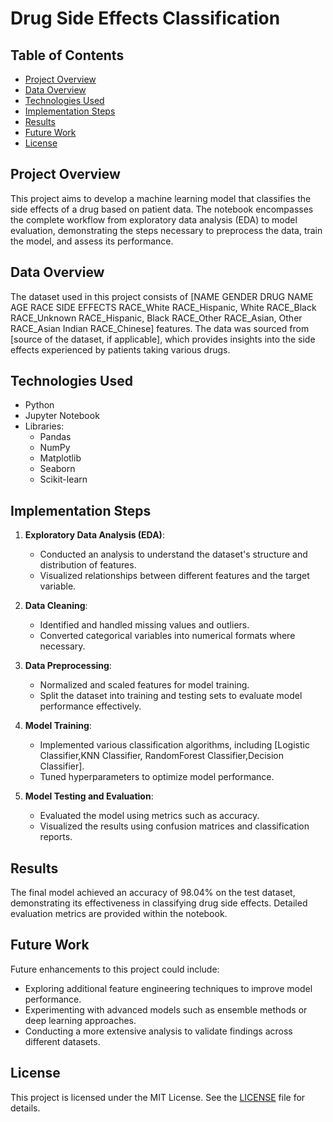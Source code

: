 # Drug Side Effects Classification

## Table of Contents
- [Project Overview](#project-overview)
- [Data Overview](#data-overview)
- [Technologies Used](#technologies-used)
- [Implementation Steps](#implementation-steps)
- [Results](#results)
- [Future Work](#future-work)
- [License](#license)

## Project Overview
This project aims to develop a machine learning model that classifies the side effects of a drug based on patient data. The notebook encompasses the complete workflow from exploratory data analysis (EDA) to model evaluation, demonstrating the steps necessary to preprocess the data, train the model, and assess its performance. 

## Data Overview
The dataset used in this project consists of [NAME	GENDER	DRUG NAME	AGE	RACE	SIDE EFFECTS	RACE_White	RACE_Hispanic, White	RACE_Black	RACE_Unknown	RACE_Hispanic, Black	RACE_Other	RACE_Asian, Other	RACE_Asian Indian	RACE_Chinese] features. The data was sourced from [source of the dataset, if applicable], which provides insights into the side effects experienced by patients taking various drugs.

## Technologies Used
- Python
- Jupyter Notebook
- Libraries: 
  - Pandas
  - NumPy
  - Matplotlib
  - Seaborn
  - Scikit-learn


## Implementation Steps
1. **Exploratory Data Analysis (EDA)**: 
   - Conducted an analysis to understand the dataset's structure and distribution of features.
   - Visualized relationships between different features and the target variable.

2. **Data Cleaning**: 
   - Identified and handled missing values and outliers.
   - Converted categorical variables into numerical formats where necessary.

3. **Data Preprocessing**: 
   - Normalized and scaled features for model training.
   - Split the dataset into training and testing sets to evaluate model performance effectively.

4. **Model Training**: 
   - Implemented various classification algorithms, including [Logistic Classifier,KNN Classifier, RandomForest Classifier,Decision Classifier].
   - Tuned hyperparameters to optimize model performance.

5. **Model Testing and Evaluation**: 
   - Evaluated the model using metrics such as accuracy.
   - Visualized the results using confusion matrices and classification reports.

## Results
The final model achieved an accuracy of 98.04% on the test dataset, demonstrating its effectiveness in classifying drug side effects. Detailed evaluation metrics are provided within the notebook.

## Future Work
Future enhancements to this project could include:
- Exploring additional feature engineering techniques to improve model performance.
- Experimenting with advanced models such as ensemble methods or deep learning approaches.
- Conducting a more extensive analysis to validate findings across different datasets.

## License
This project is licensed under the MIT License. See the [LICENSE](LICENSE) file for details.

